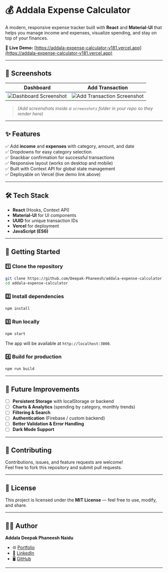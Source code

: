 # 💰 Addala Expense Calculator

A modern, responsive expense tracker built with **React** and **Material-UI** that helps you manage income and expenses, visualize spending, and stay on top of your finances.

🚀 **Live Demo:** [https://addala-expense-calculator-v181.vercel.app](https://addala-expense-calculator-v181.vercel.app)

---

## 📸 Screenshots

| Dashboard                                            | Add Transaction                                                  |
| ---------------------------------------------------- | ---------------------------------------------------------------- |
| ![Dashboard Screenshot](./screenshots/dashboard.png) | ![Add Transaction Screenshot](./screenshots/add-transaction.png) |

> _(Add screenshots inside a `screenshots` folder in your repo so they render here)_

---

## ✨ Features

✅ Add **income** and **expenses** with category, amount, and date  
✅ Dropdowns for easy category selection  
✅ Snackbar confirmation for successful transactions  
✅ Responsive layout (works on desktop and mobile)  
✅ Built with Context API for global state management  
✅ Deployable on Vercel (live demo link above)

---

## 🛠 Tech Stack

- **React** (Hooks, Context API)
- **Material-UI** for UI components
- **UUID** for unique transaction IDs
- **Vercel** for deployment
- **JavaScript (ES6)**

---

## 🚀 Getting Started

### 1️⃣ Clone the repository

```bash
git clone https://github.com/Deepak-Phaneesh/addala-expense-calculator.git
cd addala-expense-calculator
```

### 2️⃣ Install dependencies

```bash
npm install
```

### 3️⃣ Run locally

```bash
npm start
```

The app will be available at `http://localhost:3000`.

### 4️⃣ Build for production

```bash
npm run build
```

---

## 🔮 Future Improvements

- [ ] **Persistent Storage** with localStorage or backend
- [ ] **Charts & Analytics** (spending by category, monthly trends)
- [ ] **Filtering & Search**
- [ ] **Authentication** (Firebase / custom backend)
- [ ] **Better Validation & Error Handling**
- [ ] **Dark Mode Support**

---

## 🤝 Contributing

Contributions, issues, and feature requests are welcome!  
Feel free to fork this repository and submit pull requests.

---

## 📜 License

This project is licensed under the **MIT License** — feel free to use, modify, and share.

---

## 👨‍💻 Author

**Addala Deepak Phaneesh Naidu**

- 🌐 [Portfolio](https://deepak-phaneesh-portfolio.vercel.app)
- 💼 [LinkedIn](https://linkedin.com/in/deepak-phaneesh)
- 🖥️ [GitHub](https://github.com/Deepak-Phaneesh)

---
